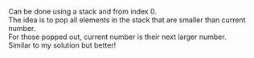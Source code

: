 Can be done using a stack and from index 0.\
The idea is to pop all elements in the stack that are smaller than current number.\
For those popped out, current number is their next larger number.\
Similar to my solution but better!